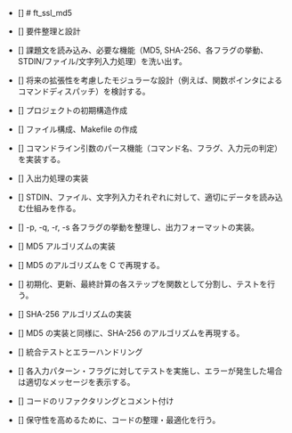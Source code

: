 - [] # ft_ssl_md5

- [] 要件整理と設計

- [] 課題文を読み込み、必要な機能（MD5, SHA-256、各フラグの挙動、STDIN/ファイル/文字列入力処理）を洗い出す。
- [] 将来の拡張性を考慮したモジュラーな設計（例えば、関数ポインタによるコマンドディスパッチ）を検討する。
- [] プロジェクトの初期構造作成

- [] ファイル構成、Makefile の作成
- [] コマンドライン引数のパース機能（コマンド名、フラグ、入力元の判定）を実装する。
- [] 入出力処理の実装

- [] STDIN、ファイル、文字列入力それぞれに対して、適切にデータを読み込む仕組みを作る。
- [] -p, -q, -r, -s 各フラグの挙動を整理し、出力フォーマットの実装。
- [] MD5 アルゴリズムの実装

- [] MD5 のアルゴリズムを C で再現する。
- [] 初期化、更新、最終計算の各ステップを関数として分割し、テストを行う。
- [] SHA-256 アルゴリズムの実装

- [] MD5 の実装と同様に、SHA-256 のアルゴリズムを再現する。
- [] 統合テストとエラーハンドリング

- [] 各入力パターン・フラグに対してテストを実施し、エラーが発生した場合は適切なメッセージを表示する。
- [] コードのリファクタリングとコメント付け

- [] 保守性を高めるために、コードの整理・最適化を行う。